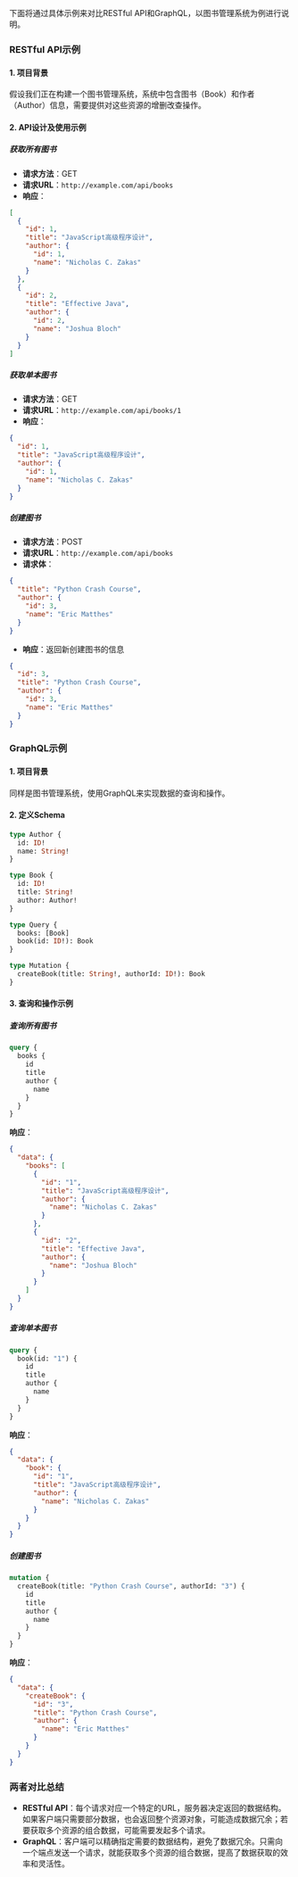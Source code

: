 下面将通过具体示例来对比RESTful API和GraphQL，以图书管理系统为例进行说明。

### RESTful API示例

#### 1. 项目背景

假设我们正在构建一个图书管理系统，系统中包含图书（Book）和作者（Author）信息，需要提供对这些资源的增删改查操作。

#### 2. API设计及使用示例

##### 获取所有图书

- **请求方法**：GET
- **请求URL**：`http://example.com/api/books`
- **响应**：

```json
[
  {
    "id": 1,
    "title": "JavaScript高级程序设计",
    "author": {
      "id": 1,
      "name": "Nicholas C. Zakas"
    }
  },
  {
    "id": 2,
    "title": "Effective Java",
    "author": {
      "id": 2,
      "name": "Joshua Bloch"
    }
  }
]
```

##### 获取单本图书

- **请求方法**：GET
- **请求URL**：`http://example.com/api/books/1`
- **响应**：

```json
{
  "id": 1,
  "title": "JavaScript高级程序设计",
  "author": {
    "id": 1,
    "name": "Nicholas C. Zakas"
  }
}
```

##### 创建图书

- **请求方法**：POST
- **请求URL**：`http://example.com/api/books`
- **请求体**：

```json
{
  "title": "Python Crash Course",
  "author": {
    "id": 3,
    "name": "Eric Matthes"
  }
}
```

- **响应**：返回新创建图书的信息

```json
{
  "id": 3,
  "title": "Python Crash Course",
  "author": {
    "id": 3,
    "name": "Eric Matthes"
  }
}
```

### GraphQL示例

#### 1. 项目背景

同样是图书管理系统，使用GraphQL来实现数据的查询和操作。

#### 2. 定义Schema

```graphql
type Author {
  id: ID!
  name: String!
}

type Book {
  id: ID!
  title: String!
  author: Author!
}

type Query {
  books: [Book]
  book(id: ID!): Book
}

type Mutation {
  createBook(title: String!, authorId: ID!): Book
}
```

#### 3. 查询和操作示例

##### 查询所有图书

```graphql
query {
  books {
    id
    title
    author {
      name
    }
  }
}
```

**响应**：

```json
{
  "data": {
    "books": [
      {
        "id": "1",
        "title": "JavaScript高级程序设计",
        "author": {
          "name": "Nicholas C. Zakas"
        }
      },
      {
        "id": "2",
        "title": "Effective Java",
        "author": {
          "name": "Joshua Bloch"
        }
      }
    ]
  }
}
```

##### 查询单本图书

```graphql
query {
  book(id: "1") {
    id
    title
    author {
      name
    }
  }
}
```

**响应**：

```json
{
  "data": {
    "book": {
      "id": "1",
      "title": "JavaScript高级程序设计",
      "author": {
        "name": "Nicholas C. Zakas"
      }
    }
  }
}
```

##### 创建图书

```graphql
mutation {
  createBook(title: "Python Crash Course", authorId: "3") {
    id
    title
    author {
      name
    }
  }
}
```

**响应**：

```json
{
  "data": {
    "createBook": {
      "id": "3",
      "title": "Python Crash Course",
      "author": {
        "name": "Eric Matthes"
      }
    }
  }
}
```

### 两者对比总结

- **RESTful API**：每个请求对应一个特定的URL，服务器决定返回的数据结构。如果客户端只需要部分数据，也会返回整个资源对象，可能造成数据冗余；若要获取多个资源的组合数据，可能需要发起多个请求。
- **GraphQL**：客户端可以精确指定需要的数据结构，避免了数据冗余。只需向一个端点发送一个请求，就能获取多个资源的组合数据，提高了数据获取的效率和灵活性。
